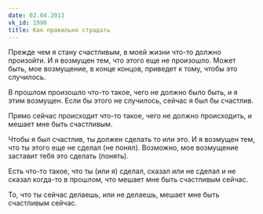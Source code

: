 ```yaml
---
date: 02.04.2013
vk_id: 1990
title: Как правильно страдать
---
```


Прежде чем я стану счастливым, в моей жизни что-то должно произойти. И я возмущен тем, что этого еще не произошло. Может быть, мое возмущение, в конце концов, приведет к тому, чтобы это случилось.

В прошлом произошло что-то такое, чего не должно было быть, и я этим возмущен. Если бы этого не случилось, сейчас я был бы счастлив.

Прямо сейчас происходит что-то такое, чего не должно происходить, и мешает мне быть счастливым.

Чтобы я был счастлив, ты должен сделать то или это. И я возмущен тем, что ты этого еще не сделал (не понял). Возможно, мое возмущение заставит тебя это сделать (понять).

Есть что-то такое, что ты (или я) сделал, сказал или не сделал и не сказал когда-то в прошлом, что мешает мне быть счастливым сейчас.

То, что ты сейчас делаешь, или не делаешь, мешает мне быть счастливым сейчас.

